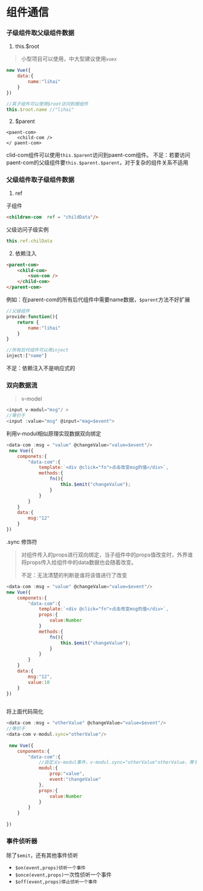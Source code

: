 # 组件通信  

###  子级组件取父级组件数据

1. this.$root  
> 小型项目可以使用，中大型建议使用`vuex`
```javascript
new Vue({
	data:{
		name:"lihai"
	}
})

//其子组件可以使用$root访问到根组件 
this.$root.name //"lihai"  
```
2. $parent  
```htmlbars
<paent-com>
	<child-com />
</ paent-com>
```
clid-com组件可以使用`this.$parent`访问到paent-com组件。
不足：若要访问paent-com的父级组件要`this.$parent.$parent`，对于复杂的组件关系不适用

### 父级组件取子级组件数据  

1. ref  

子组件

```html
<children-com  ref = "childData"/>
```

父级访问子级实例

```js
this.ref.chilData
```

2. 依赖注入  

```html
<parent-com>
    <child-com>
    	<sun-com />
    </child-com>
</parent-com>
```

例如：在parent-com的所有后代组件中需要name数据，`$parent`方法不好扩展

```js
//父级组件 
provide:function(){
    return {
        name:"lihai"
    }
}

//所有后代组件可以用inject
inject:["name"]
```

不足：依赖注入不是响应式的  



### 双向数据流

> v-model

```js
<input v-modul="msg"/ >
//等价于
<input :value="msg" @input="mag=$event">
```

利用v-modul相似原理实现数据双向绑定

```js
<data-com :msg = "value" @changeValue="value=$event"/>
 new Vue({
    componets:{
        "data-com":{
            template:`<div @click="fn">点击改变msg的值</div>`,
            methods:{
                fn(){
                    this.$emit("changeValue");
                }
            }
        }
    }
    data:{
        msg:"12"
    }
})
```

.sync 修饰符  

> 对组件传入的props进行双向绑定，当子组件中的props值改变时，外界谁将props传入给组件中的data数据也会随着改变。
>
> 不足：无法清楚的判断是谁将该值进行了改变

```js
<data-com :msg = "value" @changeValue="value=$event"/>
new Vue({
    componets:{
        "data-com":{
            template:`<div @click="fn">点击改变msg的值</div>`,
            props:{
                value:Number
            }
            methods:{
                fn(){
                    this.$emit("changeValue");
                }
            }
        }
    }
    data:{
        msg:"12",
    	value:10
    }
})    
 
```

将上面代码简化

```js
<data-com :msg = "otherValue" @changeValue="value=$event"/>  
//等价于
<data-com v-modul.sync="otherValue"/>   
    
 new Vue({
    conponents:{
        "data-com":{
            //自定义v-modul事件，v-modul.sync="otherValue"otherValue，等于组件中props中的value值  
            modul:{
                prop:"value",
                event:"changeValue"
            },
            props:{
                value:Number
            }
        }
    }
   
})
```

### 事件侦听器  

除了`$emit`，还有其他事件侦听

* `$on(event,props)侦听一个事件`
* `$once(event,props)`一次性侦听一个事件
* `$off(event,props)停止侦听一个事件`

